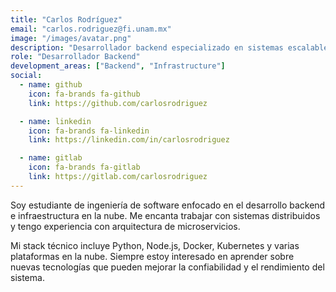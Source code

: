 ```yaml
---
title: "Carlos Rodríguez"
email: "carlos.rodriguez@fi.unam.mx"
image: "/images/avatar.png"
description: "Desarrollador backend especializado en sistemas escalables e infraestructura en la nube"
role: "Desarrollador Backend"
development_areas: ["Backend", "Infrastructure"]
social:
  - name: github
    icon: fa-brands fa-github
    link: https://github.com/carlosrodriguez

  - name: linkedin
    icon: fa-brands fa-linkedin
    link: https://linkedin.com/in/carlosrodriguez

  - name: gitlab
    icon: fa-brands fa-gitlab
    link: https://gitlab.com/carlosrodriguez
---
```


Soy estudiante de ingeniería de software enfocado en el desarrollo backend e infraestructura en la nube. Me encanta trabajar con sistemas distribuidos y tengo experiencia con arquitectura de microservicios.

Mi stack técnico incluye Python, Node.js, Docker, Kubernetes y varias plataformas en la nube. Siempre estoy interesado en aprender sobre nuevas tecnologías que pueden mejorar la confiabilidad y el rendimiento del sistema.
